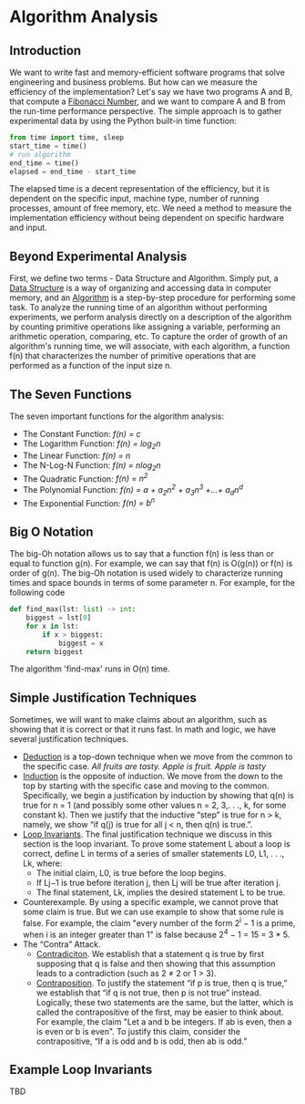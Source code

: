 # Algorithm Analysis  

## Introduction
We want to write fast and memory-efficient software programs that solve engineering and business problems. But how can we measure the efficiency of the implementation? Let's say we have two programs A and B, that compute a [Fibonacci Number](https://en.wikipedia.org/wiki/Fibonacci_number), and we want to compare A and B from the run-time performance perspective. The simple approach is to gather experimental data by using the Python built-in time function:

```Python
from time import time, sleep
start_time = time()                  
# run algorithm
end_time = time()                    
elapsed = end_time - start_time 
``` 
The elapsed time is a decent representation of the efficiency, but it is dependent on the specific input, machine type, number of running processes, amount of free memory, etc. We need a method to measure the implementation efficiency without being dependent on specific hardware and input.  

##  Beyond Experimental Analysis
First, we define two terms - Data Structure and Algorithm. Simply put, a [Data Structure](https://en.wikipedia.org/wiki/Data_structure) is a way of organizing and accessing data in computer memory, and an [Algorithm](https://en.wikipedia.org/wiki/Algorithm) is a step-by-step procedure for performing some task. To analyze the running time of an algorithm without performing experiments, we perform analysis directly on a description of the algorithm by counting primitive operations like assigning a variable, performing an arithmetic operation, comparing, etc. To capture the order of growth of an algorithm's running time, we will associate, with each algorithm, a function f(n) that characterizes the number of primitive operations that are performed as a function of the input size n.

## The Seven Functions
The seven important functions for the algorithm analysis:
- The Constant Function: <em>f(n) = c</em>
- The Logarithm Function: <em>f(n) = log<sub>2</sub>n</em>
- The Linear Function: <em>f(n) = n</em>
- The N-Log-N Function: <em>f(n) = nlog<sub>2</sub>n</em>
- The Quadratic Function: <em>f(n) = n<sup>2</sup></em>
- The Polynomial Function: <em>f(n) = a + a<sub>2</sub>n<sup>2</sup> + a<sub>3</sub>n<sup>3</sup> +...+ a<sub>d</sub>n<sup>d</sup></em>
- The Exponential Function: <em>f(n) = b<sup>n</sup></em>

##  Big O Notation
The big-Oh notation allows us to say that a function f(n) is less than or equal to function g(n). For example, we can say that f(n) is O(g(n)) or f(n) is order of g(n).
The big-Oh notation is used widely to characterize running times and space bounds in terms of some parameter n.
For example, for the following code 
```python
def find_max(lst: list) -> int:
    biggest = lst[0]
    for x in lst:
        if x > biggest:
            biggest = x  
    return biggest
```
The algorithm 'find-max' runs in O(n) time.

## Simple Justification Techniques
Sometimes, we will want to make claims about an algorithm, such as showing that it is correct or that it runs fast. In math and logic, we have several justification techniques.
- [Deduction](https://en.wikipedia.org/wiki/Deduction_and_induction) is a top-down technique when we move from the common to the specific case. <em>All fruits are tasty. Apple is fruit. Apple is tasty</em> 
- [Induction](https://en.wikipedia.org/wiki/Deduction_and_induction) is the opposite of induction. We move from the down to the top by starting with the specific case and moving to the common. Specifically, we begin a justification by induction by showing that q(n) is true for n = 1 (and possibly some other values n = 2, 3,. . ., k, for some constant k). Then we justify that the inductive “step” is true for n > k, namely, we show “if q(j) is true for all j < n, then q(n) is true.”.
- [Loop Invariants](https://en.wikipedia.org/wiki/Loop_invariant). The final justification technique we discuss in this section is the loop invariant. To prove some statement L about a loop is correct, define L in terms of a series of smaller statements L0, L1, . . ., Lk, where:
    - The initial claim, L0, is true before the loop begins.
    - If Lj−1 is true before iteration j, then Lj will be true after iteration j.
    - The final statement, Lk, implies the desired statement L to be true.
- Counterexample. By using a specific example, we cannot prove that some claim is true. But we can use example to show that some rule is false. For example, the claim "every number of the form 2<sup>i</sup> − 1 is a prime, when i is an integer greater than 1" is false because 2<sup>4</sup> − 1 = 15 = 3 * 5.
- The “Contra” Attack. 
    - [Contradiciton](https://en.wikipedia.org/wiki/Proof_by_contradiction). We establish that a statement q is true by first supposing that q is false and then showing that this assumption leads to a contradiction (such as 2 ≠ 2 or 1 > 3).
    - [Contraposition](https://en.wikipedia.org/wiki/Contraposition). To justify the statement “if p is true, then q is true,” we establish that “if q is not true, then p is not true” instead. Logically, these two statements are the same, but the latter, which is called the contrapositive of the first, may be easier to think about. For example, the claim "Let a and b be integers. If ab is even, then a is even or b is even". To justify this claim, consider the contrapositive, “If a is odd and b is odd, then ab is odd.” 

## Example Loop Invariants
TBD
